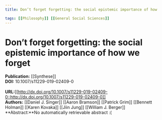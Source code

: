 ```yaml
---
title: Don’t forget forgetting: the social epistemic importance of how we forget

tags: [[Philosophy]] [[General Social Sciences]]
---
```


# Don’t forget forgetting: the social epistemic importance of how we forget

**Publication:** [[Synthese]]<br>**DOI:** 10.1007/s11229-019-02409-0                                                                                    
<br>**URL:**[[http://dx.doi.org/10.1007/s11229-019-02409-0::http://dx.doi.org/10.1007/s11229-019-02409-0]]<br>**Authors:** [[Daniel J. Singer]] [[Aaron Bramson]] [[Patrick Grim]] [[Bennett Holman]] [[Karen Kovaka]] [[Jiin Jung]] [[William J. Berger]] <br>**Abstract:**No automatically retrievable abstract :(

